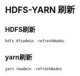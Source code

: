 # HDFS-YARN 刷新



## HDFS刷新

``` sql
hdfs dfsadmin -refreshNodes
```





## yarn刷新

``` sql
yarn rmadmin -refreshNodes
```

